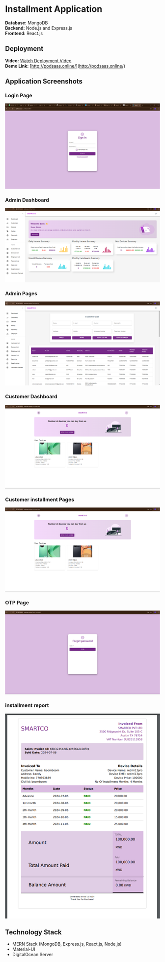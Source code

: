 # Installment Application

**Database:** MongoDB  
**Backend:** Node.js and Express.js  
**Frontend:** React.js

## Deployment

**Video:** [Watch Deployment Video](https://www.linkedin.com/posts/shinanmohamed363_mernstack-webdevelopment-softwareengineering-activity-7223383964541972481-BKWr?utm_source=share&utm_medium=member_android)  
**Demo Link:** [http://podsaas.online/](http://podsaas.online/)

## Application Screenshots

### Login Page
![Login Page](https://github.com/shinanmohamed363/installment_application_MERN/blob/67360278c499430eb49cb22f8fdff287cad9690e/image/login.png)

### Admin Dashboard
![Admin Dashboard](https://github.com/shinanmohamed363/installment_application_MERN/blob/e74ba696c47e1b1dbf9fb0103c399a546b0e1b79/image/admindashboard.png)

### Admin Pages
![Admin Pages](https://github.com/shinanmohamed363/installment_application_MERN/blob/79df767cd49467457f817a06fe8760bacab33929/image/report.png)

### Customer Dashboard
![Customer Dashboard](https://github.com/shinanmohamed363/installment_application_MERN/blob/79df767cd49467457f817a06fe8760bacab33929/image/customer.png
)

### Customer installment Pages
![Admin Pages](//github.com/shinanmohamed363/installment_application_MERN/blob/79df767cd49467457f817a06fe8760bacab33929/image/customer.png)

### OTP Page
![OTP Page](https://github.com/shinanmohamed363/installment_application_MERN/blob/79df767cd49467457f817a06fe8760bacab33929/image/forgetpassword.png )

### installment report
![Forget Password Page](https://github.com/shinanmohamed363/installment_application_MERN/blob/79df767cd49467457f817a06fe8760bacab33929/image/image.png)

## Technology Stack

- MERN Stack (MongoDB, Express.js, React.js, Node.js)
- Material-UI
- DigitalOcean Server
